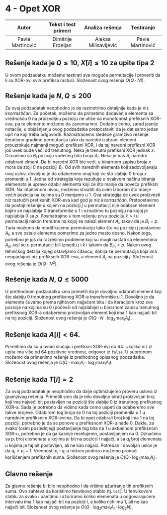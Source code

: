 # 4 - Opet XOR

| Autor | Tekst i test primeri | Analiza rеšenja | Testiranje |
|:-:|:-:|:-:|:-:|
| Pavle Martinović | Dimitrije Erdeljan | Aleksa Milisavljević | Pavle Martinović |

## Rešenje kada je $Q \leq 10$, $X[i] \leq 10$ za upite tipa $2$
U ovom podzadatku možemo testirati sve moguće permutacije i proveriti da li su XOR-ovi svih prefiksa rastući. Složenost ovog rešenja $O(Q\cdot N!)$.

## Rešenje kada je $N, Q \leq 200$
Za ovaj podzadatak neophodno je da razmotrimo detaljnije kada je niz *ksortastičan*. Za početak, možemo da primetimo dodavanje elementa sa vrednošću $0$ na proizvoljnu poziciju ne utiče na monotonost prefiksnih XOR-eva, pa te elemente možemo da zanemarimo. Dodatno ćemo, zarad jasnije notacije, u objašnjenju ovog podzadatka pretpostaviti da je dat samo jedan upit na koji treba odgovoriti. Razmatraćemo sledeće gramzivo rešenje: iterativno gradimo permutaciju tako da naredni izabrani element prouzrokuje najmanji mogući prefiksni XOR, i da taj naredni prefiksni XOR još uvek bude veći od trenutnog. Neka je trenutni prefiksni XOR jednak $x$. Označimo sa $B_i$ poziciju vodećeg bita broja $A_i$. Neka je baš $A_i$ naredni odabrani elment. Da bi naredni XOR bio veći, u binarnom zapisu broja $x$ mora da stoji $0$ na poziciji $B_i$. Od svih narednih elementa koji zadovoljavaju ovaj uslov, dovoljno je da odaberemo onaj koji će što slabiju $0$ broja $x$ promeniti u $1$. Jedna od strategija koja rezultuje u ovakvom načinu biranja elemenata je upravo odabir elementa koji će što manje da poveća prefiksni XOR. Na intuitivnom nivou, možemo shvatiti da ovim izborom što manje većih pozicija na kojima su $0$ menjamo u $1$. Ova strategija će uvek proizvesti niz rastućih prefiksnih XOR-eva kad god je niz *ksortastičan*. Pretpostavimo da postoji rešenje u kojem na poziciji $j$ u permutaciji nije odabran element kojim se najslabija $0$ transformiše u $1$ i označimo tu poziciju na kojoj je najslabija $0$ sa $p$. Posmatrajmo u tom rešenju prvu poziciju $k > j$ u permutaciji nakon trenutne na kojoj se nalazi element $A_l$, takav da je $B_l = p$. Tada možemo da modifikujemo permutaciju tako što na poziciju $j$ postavimo $A_l$, a sve ostale elemente pomerimo za jedno mesto desno. Nakon toga, potrebno je još da razrešimo probleme koji su mogli nastati sa elementima $A_m$ koji su u permutaciji bili između $j$ i $k$ i takvim da $B_m < p$. Nakon ovog tehničkog detalja kojeg ostavljamo čitaocu, dobija se permutacija koja ima neopadajući niz prefiksnih XOR-eva, a element $A_l$ na poziciji $j$. Složenost ovog rešenja je $O(Q\cdot N^2)$.

## Rešenje kada $N, Q \leq 5000$
U prethodnom podzadatku smo primetili da je dovoljno odabrati element koji što slabiju $0$ trenutnog prefiksnog XOR-a transformiše u $1$. Dovoljno je da elemente čuvamo prema njihovom najjačem bitu i da iteracijom kroz sve pozicije na kojima su $0$ (počevši od najslabije) u binarnom zapisu trenutnog prefiksnog XOR-a odaberemo proizvoljan element koji ima $1$ kao najjači bit na toj poziciji. Složenost ovog rešenja je $O(Q\cdot N \cdot \log_2 \max_i A_i)$.


## Rešenje kada $A[i] < 64$.
Primetimo da su u ovom slučaju i prefiksni XOR-evi do $64$. Ukoliko niz iz upita ima više od $64$ pozitivne vrednost, odgovor je `false`. U suprotnom možemo da primenimo rešenje iz prethodnog opisanog podzadatka. Složenost ovog rešenja je $O(Q\cdot \max_i A_i \cdot \log_2 \max_i A_i)$.

## Rešenje kada $T[i] = 2$
Za ovaj podzadatak je neophodno da dalje optimizujemo proveru uslova iz gramzivog rešenja. Primetili smo da je bilo dovoljno birati proizvoljan broj koji ima najveći bit postavljen na poziciji što slabije $0$ iz trenutnog prefiksnog XOR-a. Sada je potrebno da vidimo kada ćemo uspeti da odaberemo sve takve brojeve. Odabirom tog broja se $0$ na toj poziciji promenila u $1$ u narednim prefiksnim XOR-evima. Da bi opet odabrali broj koji ima $1$ na toj poziciji, potrebno je da se ponovo u prefiksnom XOR-u nađe $0$. Dakle, za svako (osim poslednjeg) postavljanje tog bita na $1$ u aktuelnom prefiksnom XOR-u, potrebno je da ga kasnije resetujemo, postavljanjem na $0$. Označimo sa $p_i$ broj elemenata u kojima je bit na poziciji $i$ najjači, a sa $q_i$ broj elemenata u kojima je taj bit postavljen, ali ne kao najjači. Potreban i dovoljan uslov je da $q_i \geq p_i + 1$. Vrednosti $p_i$ i $q_i$ u nekom podnizu možemo pronaći korišćenjem prefiksnih suma. Složenost ovog rešenja je $O(Q \cdot \log_2 \max_i A_i)$.

## Glavno rešenje
Za glavno rešenje bi bilo neophodno i da vršimo ažuriranje tih prefiksnih suma. Ovo zahteva da koristimo fenvikovo stablo (tj. `bit`). U fenvikovom stablu za svako $i$ pamtimo i ažuriramo koliko elemenata u odgovarajućem intervalu ima $1$ kao najjači bit na poziciji $i$, a koliko njih ima $1$, ali ne kao najjači bit. Složenost ovog rešenja je $O(Q \cdot \log_2 \max_i A_i \cdot \log_2 N)$.